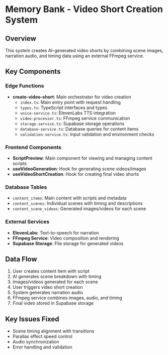 
# Memory Bank - Video Short Creation System

## Overview
This system creates AI-generated video shorts by combining scene images, narration audio, and timing data using an external FFmpeg service.

## Key Components

### Edge Functions
- **create-video-short**: Main orchestrator for video creation
  - `index.ts`: Main entry point with request handling
  - `types.ts`: TypeScript interfaces and types
  - `voice-service.ts`: ElevenLabs TTS integration
  - `video-processor.ts`: FFmpeg service communication
  - `storage-service.ts`: Supabase storage operations
  - `database-service.ts`: Database queries for content items
  - `validation-service.ts`: Input validation and environment checks

### Frontend Components
- **ScriptPreview**: Main component for viewing and managing content scripts
- **useVideoGeneration**: Hook for generating scene videos/images
- **useVideoShortCreation**: Hook for creating final video shorts

### Database Tables
- `content_items`: Main content with scripts and metadata
- `content_scenes`: Individual scenes with timing and descriptions
- `content_scene_videos`: Generated images/videos for each scene

### External Services
- **ElevenLabs**: Text-to-speech for narration
- **FFmpeg Service**: Video composition and rendering
- **Supabase Storage**: File storage for generated videos

## Data Flow
1. User creates content item with script
2. AI generates scene breakdown with timing
3. Images/videos generated for each scene
4. User triggers video short creation
5. System generates narration audio
6. FFmpeg service combines images, audio, and timing
7. Final video stored in Supabase storage

## Key Issues Fixed
- Scene timing alignment with transitions
- Parallax effect speed control
- Audio synchronization
- Error handling and validation
